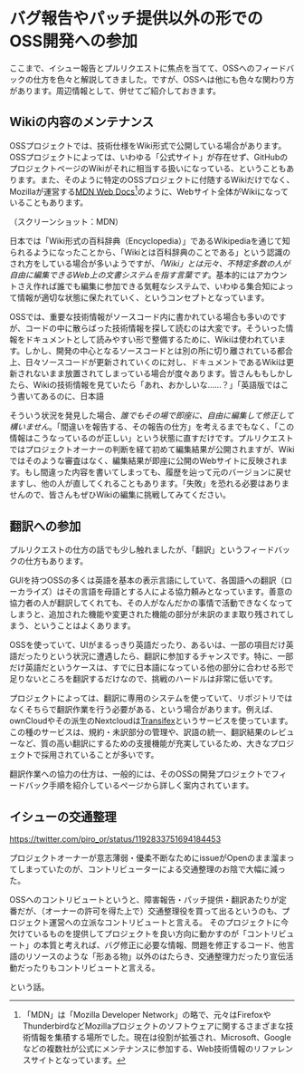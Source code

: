 # バグ報告やパッチ提供以外の形でのOSS開発への参加

ここまで、イシュー報告とプルリクエストに焦点を当てて、OSSへのフィードバックの仕方を色々と解説してきました。ですが、OSSへは他にも色々な関わり方があります。周辺情報として、併せてご紹介しておきます。


## Wikiの内容のメンテナンス

OSSプロジェクトでは、技術仕様をWiki形式で公開している場合があります。OSSプロジェクトによっては、いわゆる「公式サイト」が存在せず、GitHubのプロジェクトページのWikiがそれに相当する扱いになっている、ということもあります。また、そのように特定のOSSプロジェクトに付随するWikiだけでなく、Mozillaが運営する[MDN Web Docs](https://developer.mozilla.org/)[^mdn-web-docs]のように、Webサイト全体がWikiになっていることもあります。

[^mdn-web-docs]: 「MDN」は「Mozilla Developer Network」の略で、元々はFirefoxやThunderbirdなどMozillaプロジェクトのソフトウェアに関するさまざまな技術情報を集積する場所でした。現在は役割が拡張され、Microsoft、Googleなどの複数社が公式にメンテナンスに参加する、Web技術情報のリファレンスサイトとなっています。

（スクリーンショット：MDN）

日本では「Wiki形式の百科辞典（Encyclopedia）」であるWikipediaを通じて知られるようになったことから、「Wikiとは百科辞典のことである」という認識のされ方をしている場合が多いようですが、*「Wiki」とは元々、不特定多数の人が自由に編集できるWeb上の文書システムを指す言葉です*。基本的にはアカウントさえ作れば誰でも編集に参加できる気軽なシステムで、いわゆる集合知によって情報が適切な状態に保たれていく、というコンセプトとなっています。

OSSでは、重要な技術情報がソースコード内に書かれている場合も多いのですが、コードの中に散らばった技術情報を探して読むのは大変です。そういった情報をドキュメントとして読みやすい形で整備するために、Wikiは使われています。しかし、開発の中心となるソースコードとは別の所に切り離されている都合上、日々ソースコードが更新されていくのに対し、ドキュメントであるWikiは更新されないまま放置されてしまっている場合が度々あります。皆さんももしかしたら、Wikiの技術情報を見ていたら「あれ、おかしいな……？」「英語版ではこう書いてあるのに、日本語

そういう状況を発見した場合、*誰でもその場で即座に、自由に編集して修正して構いません*。「間違いを報告する、その報告の仕方」を考えるまでもなく、「この情報はこうなっているのが正しい」という状態に直すだけです。プルリクエストではプロジェクトオーナーの判断を経て初めて編集結果が公開されますが、Wikiではそのような審査はなく、編集結果が即座に公開のWebサイトに反映されます。もし間違った内容を書いてしまっても、履歴を辿って元のバージョンに戻せますし、他の人が直してくれることもあります。「失敗」を恐れる必要はありませんので、皆さんもぜひWikiの編集に挑戦してみてください。


## 翻訳への参加

プルリクエストの仕方の話でも少し触れましたが、「翻訳」というフィードバックの仕方もあります。

GUIを持つOSSの多くは英語を基本の表示言語にしていて、各国語への翻訳（ローカライズ）はその言語を母語とする人による協力頼みとなっています。善意の協力者の人が翻訳してくれても、その人がなんだかの事情で活動できなくなってしまうと、追加された機能や変更された機能の部分が未訳のまま取り残されてしまう、ということはよくあります。

OSSを使っていて、UIがまるっきり英語だったり、あるいは、一部の項目だけ英語だったりという状況に遭遇したら、翻訳に参加するチャンスです。特に、一部だけ英語だというケースは、すでに日本語になっている他の部分に合わせる形で足りないところを翻訳するだけなので、挑戦のハードルは非常に低いです。

プロジェクトによっては、翻訳に専用のシステムを使っていて、リポジトリではなくそちらで翻訳作業を行う必要がある、という場合があります。例えば、ownCloudやその派生のNextcloudは[Transifex](https://www.transifex.com/)というサービスを使っています。この種のサービスは、規約・未訳部分の管理や、訳語の統一、翻訳結果のレビューなど、質の高い翻訳にするための支援機能が充実しているため、大きなプロジェクトで採用されていることが多いです。

翻訳作業への協力の仕方は、一般的には、そのOSSの開発プロジェクトでフィードバック手順を紹介しているページから詳しく案内されています。




## イシューの交通整理



https://twitter.com/piro_or/status/1192833751694184453

プロジェクトオーナーが意志薄弱・優柔不断なためにissueがOpenのまま溜まってしまっていたのが、コントリビューターによる交通整理のお陰で大幅に減った。

OSSへのコントリビュートというと、障害報告・パッチ提供・翻訳あたりが定番だが、（オーナーの許可を得た上で）交通整理役を買って出るというのも、プロジェクト運営への立派なコントリビュートと言える。
そのプロジェクトに今欠けているものを提供してプロジェクトを良い方向に動かすのが「コントリビュート」の本質と考えれば、バグ修正に必要な情報、問題を修正するコード、他言語のリソースのような「形ある物」以外のはたらき、交通整理力だったり宣伝活動だったりもコントリビュートと言える。

という話。




